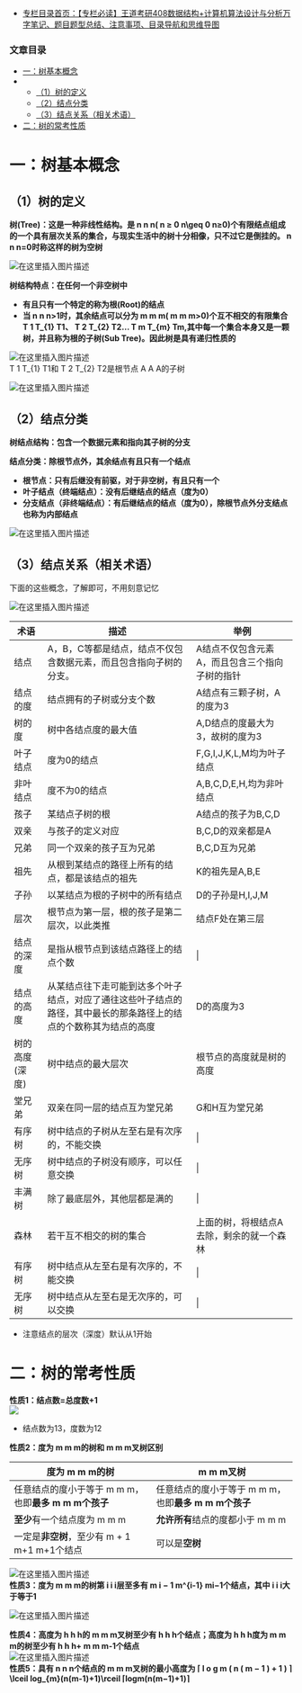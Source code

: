  

- [专栏目录首页：【专栏必读】王道考研408数据结构+计算机算法设计与分析万字笔记、题目题型总结、注意事项、目录导航和思维导图](https://zhangxing-tech.blog.csdn.net/article/details/121501138?spm=1001.2014.3001.5502)

### 文章目录

- [一：树基本概念](#_3)
- - [（1）树的定义](#1_4)
  - [（2）结点分类](#2_20)
  - [（3）结点关系（相关术语）](#3_35)
- [二：树的常考性质](#_66)

# 一：树基本概念

## （1）树的定义

**树\(Tree\)：这是一种非线性结构。是 n n n\( n ≥ 0 n\\geq 0 n≥0\)个有限结点组成的一个具有层次关系的集合，与现实生活中的树十分相像，只不过它是倒挂的。 n n n\=0时称这样的树为空树**

![在这里插入图片描述](https://ziquyun.com/main/csdn/img?url=https%3A%2F%2Fimg-blog.csdnimg.cn%2F1dc37cca4b644d3291ec3763699fca47.png%3Fx-oss-process%3Dimage%2Fwatermark%2Ctype_ZHJvaWRzYW5zZmFsbGJhY2s%2Cshadow_50%2Ctext_Q1NETiBA5oiR5pOm5LqGREo%3D%2Csize_20%2Ccolor_FFFFFF%2Ct_70%2Cg_se%2Cx_16&rfUrl=https%3A%2F%2Fzhangxing-tech.blog.csdn.net%2Farticle%2Fdetails%2F121344241)

**树结构特点：在任何一个非空树中**

- **有且只有一个特定的称为根\(Root\)的结点**
- **当 n n n\>1时，其余结点可以分为 m m m\( m m m\>0\)个互不相交的有限集合 T 1 T\_\{1\} T1​、 T 2 T\_\{2\} T2​… T m T\_\{m\} Tm​,其中每一个集合本身又是一颗树，并且称为根的子树\(Sub Tree\)。因此树是具有递归性质的**

![在这里插入图片描述](https://ziquyun.com/main/csdn/img?url=https%3A%2F%2Fimg-blog.csdnimg.cn%2F132394cad4c7460494bb6ddeedbfd240.png%3Fx-oss-process%3Dimage%2Fwatermark%2Ctype_ZHJvaWRzYW5zZmFsbGJhY2s%2Cshadow_50%2Ctext_Q1NETiBA5oiR5pOm5LqGREo%3D%2Csize_20%2Ccolor_FFFFFF%2Ct_70%2Cg_se%2Cx_16&rfUrl=https%3A%2F%2Fzhangxing-tech.blog.csdn.net%2Farticle%2Fdetails%2F121344241)  
T 1 T\_\{1\} T1​和 T 2 T\_\{2\} T2​是根节点 A A A的子树

![在这里插入图片描述](https://ziquyun.com/main/csdn/img?url=https%3A%2F%2Fimg-blog.csdnimg.cn%2Fc80047f968e849259a28997efb36611e.png%3Fx-oss-process%3Dimage%2Fwatermark%2Ctype_ZHJvaWRzYW5zZmFsbGJhY2s%2Cshadow_50%2Ctext_Q1NETiBA5oiR5pOm5LqGREo%3D%2Csize_20%2Ccolor_FFFFFF%2Ct_70%2Cg_se%2Cx_16&rfUrl=https%3A%2F%2Fzhangxing-tech.blog.csdn.net%2Farticle%2Fdetails%2F121344241)

## （2）结点分类

**树结点结构：包含一个数据元素和指向其子树的分支**

**结点分类：除根节点外，其余结点有且只有一个结点**

- **根节点：只有后继没有前驱，对于非空树，有且只有一个**
- **叶子结点（终端结点）：没有后继结点的结点（度为0）**
- **分支结点（非终端结点）：有后继结点的结点（度为0），除根节点外分支结点也称为内部结点**

![在这里插入图片描述](https://ziquyun.com/main/csdn/img?url=https%3A%2F%2Fimg-blog.csdnimg.cn%2F9461c0b23685476b856ab489d4ba88cc.png%3Fx-oss-process%3Dimage%2Fwatermark%2Ctype_ZHJvaWRzYW5zZmFsbGJhY2s%2Cshadow_50%2Ctext_Q1NETiBA5oiR5pOm5LqGREo%3D%2Csize_20%2Ccolor_FFFFFF%2Ct_70%2Cg_se%2Cx_16&rfUrl=https%3A%2F%2Fzhangxing-tech.blog.csdn.net%2Farticle%2Fdetails%2F121344241)

## （3）结点关系（相关术语）

下面的这些概念，了解即可，不用刻意记忆

![在这里插入图片描述](https://ziquyun.com/main/csdn/img?url=https%3A%2F%2Fimg-blog.csdnimg.cn%2F20210203132853544.png%3Fx-oss-process%3Dimage%2Fwatermark%2Ctype_ZmFuZ3poZW5naGVpdGk%2Cshadow_10%2Ctext_aHR0cHM6Ly9ibG9nLmNzZG4ubmV0L3FxXzM5MTgzMDM0%2Csize_16%2Ccolor_FFFFFF%2Ct_70&rfUrl=https%3A%2F%2Fzhangxing-tech.blog.csdn.net%2Farticle%2Fdetails%2F121344241)

| 术语 | 描述 | 举例 |
| --- | --- | --- |
| 结点 | A，B，C等都是结点，结点不仅包含数据元素，而且包含指向子树的分支。 | A结点不仅包含元素A，而且包含三个指向子树的指针 |
| 结点的度 | 结点拥有的子树或分支个数 | A结点有三颗子树，A的度为3 |
| 树的度 | 树中各结点度的最大值 | A,D结点的度最大为3，故树的度为3 |
| 叶子结点 | 度为0的结点 | F,G,I,J,K,L,M均为叶子结点 |
| 非叶结点 | 度不为0的结点 | A,B,C,D,E,H,均为非叶结点 |
| 孩子 | 某结点子树的根 | A结点的孩子为B,C,D |
| 双亲 | 与孩子的定义对应 | B,C,D的双亲都是A |
| 兄弟 | 同一个双亲的孩子互为兄弟 | B,C,D互为兄弟 |
| 祖先 | 从根到某结点的路径上所有的结点，都是该结点的祖先 | K的祖先是A,B,E |
| 子孙 | 以某结点为根的子树中的所有结点 | D的子孙是H,I,J,M |
| 层次 | 根节点为第一层，根的孩子是第二层次，以此类推 | 结点F处在第三层 |
| 结点的深度 | 是指从根节点到该结点路径上的结点个数 | \| |
| 结点的高度 | 从某结点往下走可能到达多个叶子结点，对应了通往这些叶子结点的路径，其中最长的那条路径上的结点的个数称其为结点的高度 | D的高度为3 |
| 树的高度\(深度\) | 树中结点的最大层次 | 根节点的高度就是树的高度 |
| 堂兄弟 | 双亲在同一层的结点互为堂兄弟 | G和H互为堂兄弟 |
| 有序树 | 树中结点的子树从左至右是有次序的，不能交换 | \| |
| 无序树 | 树中结点的子树没有顺序，可以任意交换 | \| |
| 丰满树 | 除了最底层外，其他层都是满的 | \| |
| 森林 | 若干互不相交的树的集合 | 上面的树，将根结点A去除，剩余的就一个森林 |
| 有序树 | 树中结点从左至右是有次序的，不能交换 | \| |
| 无序树 | 树中结点从左至右是无次序的，可以交换 | \| |

- 注意结点的层次（深度）默认从1开始

# 二：树的常考性质

**性质1：结点数=总度数+1**  
![
](https://ziquyun.com/main/csdn/img?url=https%3A%2F%2Fimg-blog.csdnimg.cn%2F2ffc128bc6b9412c9c576f817add2cd7.png%3Fx-oss-process%3Dimage%2Fwatermark%2Ctype_ZHJvaWRzYW5zZmFsbGJhY2s%2Cshadow_50%2Ctext_Q1NETiBA5oiR5pOm5LqGREo%3D%2Csize_20%2Ccolor_FFFFFF%2Ct_70%2Cg_se%2Cx_16&rfUrl=https%3A%2F%2Fzhangxing-tech.blog.csdn.net%2Farticle%2Fdetails%2F121344241)

- 结点数为13，度数为12

**性质2：度为 m m m的树和 m m m叉树区别**

| 度为 m m m的树 | m m m叉树 |
| --- | --- |
| 任意结点的度小于等于 m m m，也即**最多 m m m个孩子** | 任意结点的度小于等于 m m m，也即**最多 m m m个孩子** |
| **至少**有一个结点度为 m m m | **允许所有**结点的度都小于 m m m |
| 一定是**非空树**，至少有 m + 1 m+1 m+1个结点 | 可以是**空树** |

![在这里插入图片描述](https://ziquyun.com/main/csdn/img?url=https%3A%2F%2Fimg-blog.csdnimg.cn%2F0cb97a61a9104fb292fc84eea4f04d15.png%3Fx-oss-process%3Dimage%2Fwatermark%2Ctype_ZHJvaWRzYW5zZmFsbGJhY2s%2Cshadow_50%2Ctext_Q1NETiBA5oiR5pOm5LqGREo%3D%2Csize_20%2Ccolor_FFFFFF%2Ct_70%2Cg_se%2Cx_16&rfUrl=https%3A%2F%2Fzhangxing-tech.blog.csdn.net%2Farticle%2Fdetails%2F121344241)  
**性质3：度为 m m m的树第 i i i层至多有 m i − 1 m\^\{i-1\} mi−1个结点，其中 i i i大于等于1**

![在这里插入图片描述](https://ziquyun.com/main/csdn/img?url=https%3A%2F%2Fimg-blog.csdnimg.cn%2Fd3d1bbc9cb144142af0362c50220b56c.png%3Fx-oss-process%3Dimage%2Fwatermark%2Ctype_ZHJvaWRzYW5zZmFsbGJhY2s%2Cshadow_50%2Ctext_Q1NETiBA5oiR5pOm5LqGREo%3D%2Csize_20%2Ccolor_FFFFFF%2Ct_70%2Cg_se%2Cx_16&rfUrl=https%3A%2F%2Fzhangxing-tech.blog.csdn.net%2Farticle%2Fdetails%2F121344241)

**性质4：高度为 h h h的 m m m叉树至少有 h h h个结点；高度为 h h h度为 m m m的树至少有 h h h+ m m m\-1个结点**  
![在这里插入图片描述](https://ziquyun.com/main/csdn/img?url=https%3A%2F%2Fimg-blog.csdnimg.cn%2F439ee7eba22443f79b5775e0abd8904a.png%3Fx-oss-process%3Dimage%2Fwatermark%2Ctype_ZHJvaWRzYW5zZmFsbGJhY2s%2Cshadow_50%2Ctext_Q1NETiBA5oiR5pOm5LqGREo%3D%2Csize_20%2Ccolor_FFFFFF%2Ct_70%2Cg_se%2Cx_16&rfUrl=https%3A%2F%2Fzhangxing-tech.blog.csdn.net%2Farticle%2Fdetails%2F121344241)  
**性质5：具有 n n n个结点的 m m m叉树的最小高度为 ⌈ l o g m \( n \( m − 1 \) + 1 \) ⌉ \\lceil log\_\{m\}\(n\(m-1\)+1\)\\rceil ⌈logm​\(n\(m−1\)+1\)⌉**